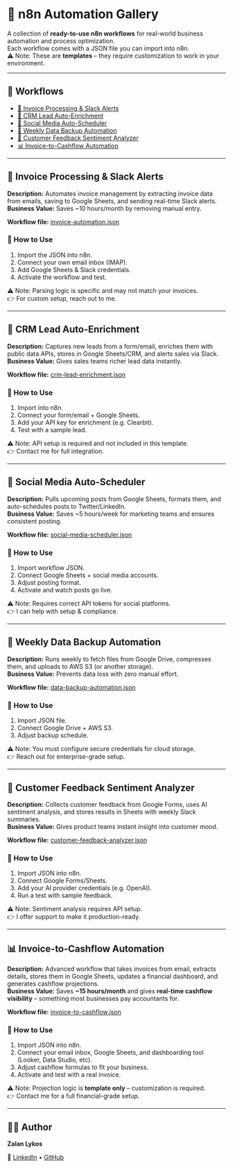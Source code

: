 # 🚀 n8n Automation Gallery

A collection of **ready-to-use n8n workflows** for real-world business automation and process optimization.  
Each workflow comes with a JSON file you can import into n8n.  
⚠️ Note: These are **templates** – they require customization to work in your environment.  

---

## 📑 Workflows

- [📄 Invoice Processing & Slack Alerts](#-invoice-processing--slack-alerts)
- [👥 CRM Lead Auto-Enrichment](#-crm-lead-auto-enrichment)
- [📅 Social Media Auto-Scheduler](#-social-media-auto-scheduler)
- [💾 Weekly Data Backup Automation](#-weekly-data-backup-automation)
- [💬 Customer Feedback Sentiment Analyzer](#-customer-feedback-sentiment-analyzer)
- [📊 Invoice-to-Cashflow Automation](#-invoice-to-cashflow-automation)

---

## 📄 Invoice Processing & Slack Alerts
**Description:** Automates invoice management by extracting invoice data from emails, saving to Google Sheets, and sending real-time Slack alerts.  
**Business Value:** Saves ~10 hours/month by removing manual entry.

**Workflow file:** [invoice-automation.json](./invoice-automation.json)

### 🚀 How to Use
1. Import the JSON into n8n.  
2. Connect your own email inbox (IMAP).  
3. Add Google Sheets & Slack credentials.  
4. Activate the workflow and test.  

⚠️ Note: Parsing logic is specific and may not match your invoices.  
👉 For custom setup, reach out to me.

---

## 👥 CRM Lead Auto-Enrichment
**Description:** Captures new leads from a form/email, enriches them with public data APIs, stores in Google Sheets/CRM, and alerts sales via Slack.  
**Business Value:** Gives sales teams richer lead data instantly.

**Workflow file:** [crm-lead-enrichment.json](./crm-lead-enrichment.json)

### 🚀 How to Use
1. Import into n8n.  
2. Connect your form/email + Google Sheets.  
3. Add your API key for enrichment (e.g. Clearbit).  
4. Test with a sample lead.  

⚠️ Note: API setup is required and not included in this template.  
👉 Contact me for full integration.

---

## 📅 Social Media Auto-Scheduler
**Description:** Pulls upcoming posts from Google Sheets, formats them, and auto-schedules posts to Twitter/LinkedIn.  
**Business Value:** Saves ~5 hours/week for marketing teams and ensures consistent posting.

**Workflow file:** [social-media-scheduler.json](./social-media-scheduler.json)

### 🚀 How to Use
1. Import workflow JSON.  
2. Connect Google Sheets + social media accounts.  
3. Adjust posting format.  
4. Activate and watch posts go live.  

⚠️ Note: Requires correct API tokens for social platforms.  
👉 I can help with setup & compliance.

---

## 💾 Weekly Data Backup Automation
**Description:** Runs weekly to fetch files from Google Drive, compresses them, and uploads to AWS S3 (or another storage).  
**Business Value:** Prevents data loss with zero manual effort.

**Workflow file:** [data-backup-automation.json](./data-backup-automation.json)

### 🚀 How to Use
1. Import JSON file.  
2. Connect Google Drive + AWS S3.  
3. Adjust backup schedule.  

⚠️ Note: You must configure secure credentials for cloud storage.  
👉 Reach out for enterprise-grade setup.

---

## 💬 Customer Feedback Sentiment Analyzer
**Description:** Collects customer feedback from Google Forms, uses AI sentiment analysis, and stores results in Sheets with weekly Slack summaries.  
**Business Value:** Gives product teams instant insight into customer mood.

**Workflow file:** [customer-feedback-analyzer.json](./customer-feedback-analyzer.json)

### 🚀 How to Use
1. Import JSON into n8n.  
2. Connect Google Forms/Sheets.  
3. Add your AI provider credentials (e.g. OpenAI).  
4. Run a test with sample feedback.  

⚠️ Note: Sentiment analysis requires API setup.  
👉 I offer support to make it production-ready.

---

## 📊 Invoice-to-Cashflow Automation
**Description:** Advanced workflow that takes invoices from email, extracts details, stores them in Google Sheets, updates a financial dashboard, and generates cashflow projections.  
**Business Value:** Saves **~15 hours/month** and gives **real-time cashflow visibility** – something most businesses pay accountants for.

**Workflow file:** [invoice-to-cashflow.json](./invoice-to-cashflow.json)

### 🚀 How to Use
1. Import JSON into n8n.  
2. Connect your email inbox, Google Sheets, and dashboarding tool (Looker, Data Studio, etc).  
3. Adjust cashflow formulas to fit your business.  
4. Activate and test with a real invoice.  

⚠️ Note: Projection logic is **template only** – customization is required.  
👉 Contact me for a full financial-grade setup.


---

## 👨‍💻 Author

**Zalan Lykos**  

📎 [LinkedIn](https://www.linkedin.com/in/zalanlykos) • [GitHub](https://github.com/ZalanLykos)
